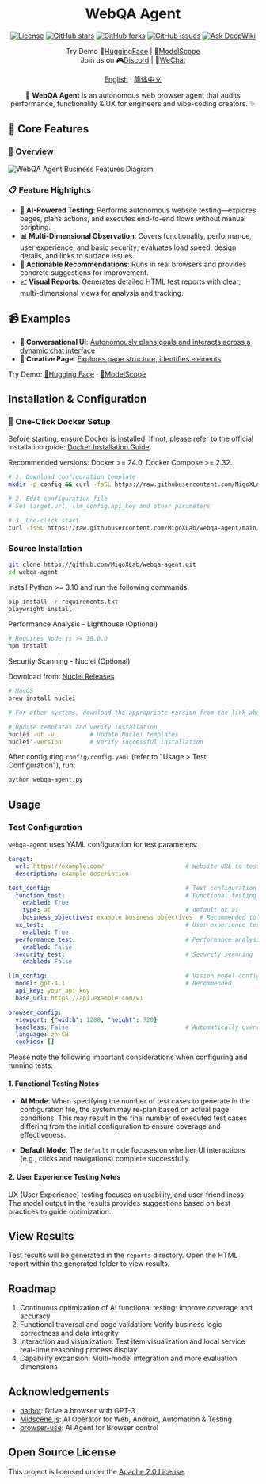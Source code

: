 <!-- SEO Meta Information and Structured Data -->
<div itemscope itemtype="https://schema.org/SoftwareApplication" align="center" xmlns="http://www.w3.org/1999/html">
  <meta itemprop="name" content="WebQA Agent: Autonomous Web Testing & Quality Assurance">
  <meta itemprop="description" content="AI-powered autonomous web browser agent that audits performance, functionality, UX, and security for comprehensive website testing and quality assurance">
  <meta itemprop="applicationCategory" content="Web Testing Software">
  <meta itemprop="operatingSystem" content="Cross-platform">
  <meta itemprop="programmingLanguage" content="Python">
  <meta itemprop="url" content="https://github.com/MigoXLab/webqa-agent">
  <meta itemprop="softwareVersion" content="latest">
  <meta itemprop="license" content="Apache-2.0">
  <meta itemprop="keywords" content="vibecoding, web evaluation, autonomous, web testing, automation, AI testing, browser automation, quality assurance, performance testing, UX testing, security testing, functional testing">

<h1 align="center" itemprop="name">WebQA Agent</h1>

<!-- badges -->
<p align="center">
  <a href="https://github.com/MigoXLab/webqa-agent/blob/main/LICENSE"><img src="https://img.shields.io/github/license/MigoXLab/webqa-agent" alt="License"></a>
  <a href="https://github.com/MigoXLab/webqa-agent/stargazers"><img src="https://img.shields.io/github/stars/MigoXLab/webqa-agent" alt="GitHub stars"></a>
  <a href="https://github.com/MigoXLab/webqa-agent/network/members"><img src="https://img.shields.io/github/forks/MigoXLab/webqa-agent" alt="GitHub forks"></a>
  <a href="https://github.com/MigoXLab/webqa-agent/issues"><img src="https://img.shields.io/github/issues/MigoXLab/webqa-agent" alt="GitHub issues"></a>
  <a href="https://deepwiki.com/MigoXLab/webqa-agent"><img src="https://deepwiki.com/badge.svg" alt="Ask DeepWiki"></a>
</p>

<p align="center">
  Try Demo 🤗<a href="https://huggingface.co/spaces/mmmay0722/WebQA-Agent">HuggingFace</a> | 🚀<a href="https://modelscope.cn/studios/mmmmei22/WebQA-Agent/summary">ModelScope</a><br>
  Join us on 🎮<a href="https://discord.gg/fG5QAxYyNr">Discord</a> | 💬<a href="https://aicarrier.feishu.cn/docx/NRNXdIirXoSQEHxhaqjchUfenzd">WeChat</a>
</p>

<p align="center"><a href="README.md">English</a> · <a href="README_zh-CN.md">简体中文</a></p>

<p align="center" itemprop="description">🤖 <strong>WebQA Agent</strong> is an autonomous web browser agent that audits performance, functionality & UX for engineers and vibe-coding creators. ✨</p>

</div>

<!-- Additional SEO Keywords and Context
vibecoding, vibe coding, web evaluation, autonomous exploration, web testing automation, browser testing tool, AI-powered QA, automated web testing, website performance analysis, functional testing automation, user experience testing, UX, security vulnerability scanning, browser testing, web application testing, quality assurance automation, automated UI testing, web accessibility testing, performance monitoring, website audit tool, vibecoding testing, web development
-->

## 🚀 Core Features

### 🧭 Overview

<p>
  <img src="docs/images/webqa.svg" alt="WebQA Agent Business Features Diagram" />
</p>

### 📋 Feature Highlights

- **🤖 AI-Powered Testing**: Performs autonomous website testing—explores pages, plans actions, and executes end-to-end flows without manual scripting.
- **📊 Multi-Dimensional Observation**: Covers functionality, performance, user experience, and basic security; evaluates load speed, design details, and links to surface issues.
- **🎯 Actionable Recommendations**: Runs in real browsers and provides concrete suggestions for improvement.
- **📈 Visual Reports**: Generates detailed HTML test reports with clear, multi-dimensional views for analysis and tracking.

## 📹 Examples

- **🤖 Conversational UI**: [Autonomously plans goals and interacts across a dynamic chat interface](https://pub-2c31c87660254d7bba9707e2b56fc15b.r2.dev/%E6%99%BA%E8%83%BDCase%E7%94%9F%E6%88%90.mp4)
- **🎨 Creative Page**: [Explores page structure, identifies elements](https://pub-2c31c87660254d7bba9707e2b56fc15b.r2.dev/vibecoding.mp4)

Try Demo: [🤗Hugging Face](https://huggingface.co/spaces/mmmay0722/WebQA-Agent) · [🚀ModelScope](https://modelscope.cn/studios/mmmmei22/WebQA-Agent/summary)

## Installation & Configuration

### 🚀 One-Click Docker Setup

Before starting, ensure Docker is installed. If not, please refer to the official installation guide: [Docker Installation Guide](https://docs.docker.com/get-started/get-docker/).

Recommended versions: Docker >= 24.0, Docker Compose >= 2.32.

```bash
# 1. Download configuration template
mkdir -p config && curl -fsSL https://raw.githubusercontent.com/MigoXLab/webqa-agent/main/config/config.yaml.example -o config/config.yaml

# 2. Edit configuration file
# Set target.url, llm_config.api_key and other parameters

# 3. One-click start
curl -fsSL https://raw.githubusercontent.com/MigoXLab/webqa-agent/main/start.sh | bash
```

### Source Installation

```bash
git clone https://github.com/MigoXLab/webqa-agent.git
cd webqa-agent
```

Install Python >= 3.10 and run the following commands:

```bash
pip install -r requirements.txt
playwright install
```

Performance Analysis - Lighthouse (Optional)

```bash
# Requires Node.js >= 18.0.0
npm install
```

Security Scanning - Nuclei (Optional)

Download from: [Nuclei Releases](https://github.com/projectdiscovery/nuclei/releases/)

```bash
# MacOS
brew install nuclei

# For other systems, download the appropriate version from the link above

# Update templates and verify installation
nuclei -ut -v          # Update Nuclei templates
nuclei -version        # Verify successful installation
```

After configuring `config/config.yaml` (refer to "Usage > Test Configuration"), run:

```bash
python webqa-agent.py
```

## Usage

### Test Configuration

`webqa-agent` uses YAML configuration for test parameters:

```yaml
target:
  url: https://example.com/                       # Website URL to test
  description: example description

test_config:                                      # Test configuration
  function_test:                                  # Functional testing
    enabled: True
    type: ai                                      # default or ai
    business_objectives: example business objectives  # Recommended to include test scope, e.g., test search functionality
  ux_test:                                        # User experience testing
    enabled: True
  performance_test:                               # Performance analysis
    enabled: False
  security_test:                                  # Security scanning
    enabled: False

llm_config:                                       # Vision model configuration, currently supports OpenAI SDK compatible format only
  model: gpt-4.1                                  # Recommended
  api_key: your_api_key
  base_url: https://api.example.com/v1

browser_config:
  viewport: {"width": 1280, "height": 720}
  headless: False                                 # Automatically overridden to True in Docker environment
  language: zh-CN
  cookies: []
```

Please note the following important considerations when configuring and running tests:

#### 1. Functional Testing Notes

- **AI Mode**: When specifying the number of test cases to generate in the configuration file, the system may re-plan based on actual page conditions. This may result in the final number of executed test cases differing from the initial configuration to ensure coverage and effectiveness.

- **Default Mode**: The `default` mode focuses on whether UI interactions (e.g., clicks and navigations) complete successfully.

#### 2. User Experience Testing Notes

UX (User Experience) testing focuses on usability, and user-friendliness. The model output in the results provides suggestions based on best practices to guide optimization.

## View Results

Test results will be generated in the `reports` directory. Open the HTML report within the generated folder to view results.

## Roadmap

1. Continuous optimization of AI functional testing: Improve coverage and accuracy
2. Functional traversal and page validation: Verify business logic correctness and data integrity
3. Interaction and visualization: Test item visualization and local service real-time reasoning process display
4. Capability expansion: Multi-model integration and more evaluation dimensions

## Acknowledgements

- [natbot](https://github.com/nat/natbot): Drive a browser with GPT-3
- [Midscene.js](https://github.com/web-infra-dev/midscene/): AI Operator for Web, Android, Automation & Testing
- [browser-use](https://github.com/browser-use/browser-use/): AI Agent for Browser control

## Open Source License

This project is licensed under the [Apache 2.0 License](LICENSE).